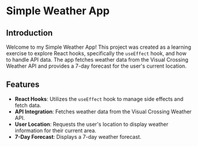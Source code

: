 # Simple Weather App

## Introduction

Welcome to my Simple Weather App! This project was created as a learning exercise to explore React hooks, specifically the `useEffect` hook, and how to handle API data. The app fetches weather data from the Visual Crossing Weather API and provides a 7-day forecast for the user's current location.

## Features

- **React Hooks**: Utilizes the `useEffect` hook to manage side effects and fetch data.
- **API Integration**: Fetches weather data from the Visual Crossing Weather API.
- **User Location**: Requests the user's location to display weather information for their current area.
- **7-Day Forecast**: Displays a 7-day weather forecast.
